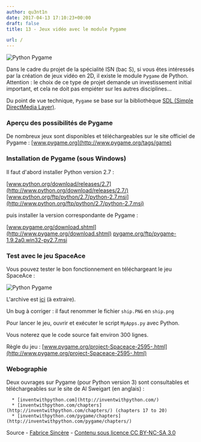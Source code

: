 ```yaml
---
author: qu3nt1n
date: 2017-04-13 17:10:23+00:00
draft: false
title: 13 - Jeux vidéo avec le module Pygame

url: /
---
```


![Python Pygame](http://fsincere.free.fr/isn/python/picto/pygame_logo.png)


Dans le cadre du projet de la spécialité ISN (bac S), si vous êtes intéressés par la création de jeux vidéo en 2D, il existe le module `Pygame` de Python.
Attention : le choix de ce type de projet demande un investissement initial important, et cela ne doit pas empiéter sur les autres disciplines...

Du point de vue technique, `Pygame` se base sur la bibliothèque [SDL (Simple DirectMedia Layer)](http://www.libsdl.org/).


### Aperçu des possibilités de Pygame


De nombreux jeux sont disponibles et téléchargeables sur le site officiel de Pygame :
[www.pygame.org](http://www.pygame.org/tags/game)


### Installation de Pygame (sous Windows)


Il faut d'abord installer Python version 2.7 :

[www.python.org/download/releases/2.7](http://www.python.org/download/releases/2.7/)
[www.python.org/ftp/python/2.7/python-2.7.msi](http://www.python.org/ftp/python/2.7/python-2.7.msi)

puis installer la version correspondante de Pygame :

[www.pygame.org/download.shtml](http://www.pygame.org/download.shtml)
[pygame.org/ftp/pygame-1.9.2a0.win32-py2.7.msi](http://pygame.org/ftp/pygame-1.9.2a0.win32-py2.7.msi)


### Test avec le jeu SpaceAce


Vous pouvez tester le bon fonctionnement en téléchargeant le jeu SpaceAce :

![Python Pygame](http://fsincere.free.fr/isn/python/picto/pygame_spaceace.png)


L'archive est [ici](http://code.google.com/p/apaceace/downloads/detail?name=space.exe%20%2B%20source.zip&can=2&q=) (à extraire).

Un bug à corriger : il faut renommer le fichier `ship.PNG` en `ship.png`

Pour lancer le jeu, ouvrir et exécuter le script `MyApps.py` avec Python.

Vous noterez que le code source fait environ 300 lignes.

Règle du jeu : [www.pygame.org/project-Spaceace-2595-.html](http://www.pygame.org/project-Spaceace-2595-.html)


### Webographie


Deux ouvrages sur Pygame (pour Python version 3) sont consultables et téléchargeables sur le site de Al Sweigart (en anglais) :



 	  * [inventwithpython.com](http://inventwithpython.com/)
 	  * [inventwithpython.com/chapters](http://inventwithpython.com/chapters/) (chapters 17 to 20)
 	  * [inventwithpython.com/pygame/chapters](http://inventwithpython.com/pygame/chapters/)

Source - [Fabrice Sincère](http://fsincere.free.fr/isn/python/cours_python_pygame.php) - [Contenu sous licence CC BY-NC-SA 3.0](http://creativecommons.org/licenses/by-nc-sa/3.0/fr/)
